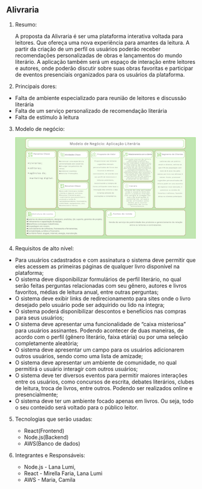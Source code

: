 ## **Alivraria**

1. Resumo:
   
   A proposta da Alivraria é ser uma plataforma interativa voltada para leitores. Que ofereça uma nova experiência para amantes da leitura. A partir da criação de um perfil os usuários poderão receber recomendações personalizadas de obras e lançamentos do mundo literário. A aplicação também será um espaço de interação entre leitores e autores, onde poderão discutir sobre suas obras favoritas e participar de eventos presenciais organizados para os usuários da plataforma.

2. Principais dores:
  - Falta de ambiente especializado para reunião de leitores e discussão literária
  - Falta de um serviço personalizado de recomendação literária
  - Falta de estímulo à leitura
   
3. Modelo de negócio:

 	![modelo de negócio](Docs/modelonegocio.jpeg)
   
4. Requisitos de alto nível:
 - Para usuários cadastrados e com assinatura o sistema deve permitir que eles acessem as primeiras páginas de qualquer livro disponível na plataforma;
 - O sistema deve disponibilizar formulários de perfil literário, no qual serão feitas perguntas relacionadas com seu gênero, autores e livros favoritos, médias de leitura anual, entre outras perguntas;
 - O sistema deve exibir links de redirecionamento para sites onde o livro desejado pelo usuário pode ser adquirido ou lido na íntegra;
 - O sistema poderá disponibilizar descontos e benefícios nas compras para seus usuários;
 - O sistema deve apresentar uma funcionalidade de “caixa misteriosa” para usuários assinantes. Podendo acontecer de duas maneiras, de acordo com o perfil (gênero literário, faixa etária) ou por uma seleção completamente aleatória;
 - O sistema deve apresentar um campo para os usuários adicionarem outros usuários, sendo como uma lista de amizade;
 - O sistema deve apresentar um ambiente de comunidade, no qual permitirá o usuário interagir com outros usuários;
 - O sistema deve ter diversos eventos para permitir maiores interações entre os usuários, como concursos de escrita, debates literários, clubes de leitura, troca de livros, entre outros. Podendo ser realizados online e presencialmente;
 - O sistema deve ter um ambiente focado apenas em livros. Ou seja, todo o seu conteúdo será voltado para o público leitor.

5. Tecnologias que serão usadas:
   - React(Frontend)
   - Node.js(Backend)
   - AWS(Banco de dados)
     
6. Integrantes e Responsáveis:
    - Node.js - Lana Lumi, 
    - React - Mirella Faria, Lana Lumi
    - AWS - Maria, Camila
